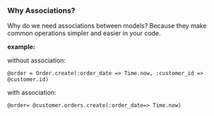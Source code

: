 ---
---
### Why Associations?

Why do we need associations between models? Because they make common operations simpler and easier in your code.

**example:**

without association:

`@order = Order.create(:order_date => Time.now, :customer_id => @customer.id)`

with association:

`@order= @customer.orders.create(:order_date=> Time.now)`